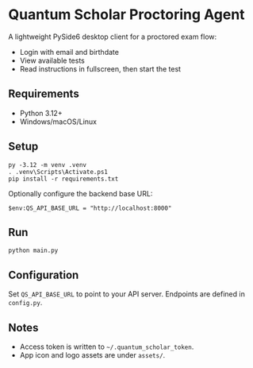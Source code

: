 # Quantum Scholar Proctoring Agent

A lightweight PySide6 desktop client for a proctored exam flow:

- Login with email and birthdate
- View available tests
- Read instructions in fullscreen, then start the test

## Requirements

- Python 3.12+
- Windows/macOS/Linux

## Setup

```pwsh
py -3.12 -m venv .venv
. .venv\Scripts\Activate.ps1
pip install -r requirements.txt
```

Optionally configure the backend base URL:

```pwsh
$env:QS_API_BASE_URL = "http://localhost:8000"
```

## Run

```pwsh
python main.py
```

## Configuration

Set `QS_API_BASE_URL` to point to your API server. Endpoints are defined in `config.py`.

## Notes

- Access token is written to `~/.quantum_scholar_token`.
- App icon and logo assets are under `assets/`.
